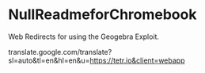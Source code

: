 # NullReadmeforChromebook
Web Redirects for using the Geogebra Exploit.

translate.google.com/translate?sl=auto&tl=en&hl=en&u=https://tetr.io&client=webapp

